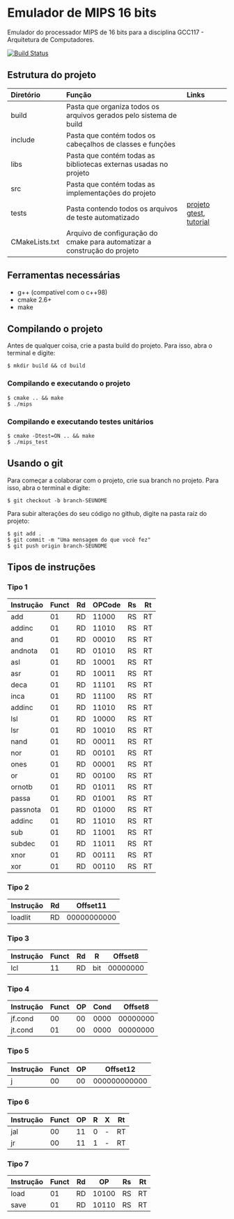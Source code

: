 # Emulador de MIPS 16 bits
Emulador do processador MIPS de 16 bits para a disciplina GCC117 - Arquitetura de Computadores.

[![Build Status](https://travis-ci.org/mathnogueira/mips.svg?branch=master)](https://travis-ci.org/mathnogueira/mips)

## Estrutura do projeto

| Diretório		| Função																| Links		|
| :-----------  |:--------------------------------------------------------------------- | :-------- |
| build			| Pasta que organiza todos os arquivos gerados pelo sistema de build    |           |
| include 		| Pasta que contém todos os cabeçalhos de classes e funções				|			|
| libs			| Pasta que contém todas as bibliotecas externas usadas no projeto		|			|
| src			| Pasta que contém todas as implementações do projeto					|			|
| tests			| Pasta contendo todos os arquivos de teste automatizado				| [projeto gtest](https://github.com/google/googletest),  [tutorial](http://www.ibm.com/developerworks/aix/library/au-googletestingframework.html) |
| CMakeLists.txt| Arquivo de configuração do cmake para automatizar a construção do projeto|        |

## Ferramentas necessárias
* g++ (compatível com o c++98)
* cmake 2.6+
* make

## Compilando o projeto

Antes de qualquer coisa, crie a pasta build do projeto. Para isso, abra o terminal
e digite:
```shell
$ mkdir build && cd build
```

### Compilando e executando o projeto
```shell
$ cmake .. && make
$ ./mips
```

### Compilando e executando testes unitários
```shell
$ cmake -Dtest=ON .. && make
$ ./mips_test
```

## Usando o git

Para começar a colaborar com o projeto, crie sua branch no projeto. Para isso, abra o terminal
e digite:

```shell
$ git checkout -b branch-SEUNOME
```

Para subir alterações do seu código no github, digite na pasta raíz do projeto:

```shell
$ git add .
$ git commit -m "Uma mensagem do que você fez"
$ git push origin branch-SEUNOME
```

## Tipos de instruções

### Tipo 1
| Instrução | Funct | Rd | OPCode | Rs | Rt |
| ----------|-------|----|--------|----|----|
| add       | 01    | RD | 11000  | RS | RT |
| addinc    | 01    | RD | 11010  | RS | RT |
| and       | 01    | RD | 00010  | RS | RT |
| andnota   | 01    | RD | 01010  | RS | RT |
| asl       | 01    | RD | 10001  | RS | RT |
| asr       | 01    | RD | 10011  | RS | RT |
| deca      | 01    | RD | 11101  | RS | RT |
| inca      | 01    | RD | 11100  | RS | RT |
| addinc    | 01    | RD | 11010  | RS | RT |
| lsl       | 01    | RD | 10000  | RS | RT |
| lsr       | 01    | RD | 10010  | RS | RT |
| nand      | 01    | RD | 00011  | RS | RT |
| nor       | 01    | RD | 00101  | RS | RT |
| ones      | 01    | RD | 00001  | RS | RT |
| or        | 01    | RD | 00100  | RS | RT |
| ornotb    | 01    | RD | 01011  | RS | RT |
| passa     | 01    | RD | 01001  | RS | RT |
| passnota  | 01    | RD | 01000  | RS | RT |
| addinc    | 01    | RD | 11010  | RS | RT |
| sub       | 01    | RD | 11001  | RS | RT |
| subdec    | 01    | RD | 11011  | RS | RT |
| xnor      | 01    | RD | 00111  | RS | RT |
| xor       | 01    | RD | 00110  | RS | RT |

### Tipo 2
| Instrução | Rd | Offset11     |
|-----------|----|--------------|
| loadlit   | RD | 00000000000  |

### Tipo 3
| Instrução | Funct | Rd | R   | Offset8  |
| ----------|-------|----|-----|----------|
| lcl       | 11    | RD | bit | 00000000 |

### Tipo 4
| Instrução | Funct | OP | Cond   | Offset8  |
|-----------|-------|----|--------|----------|
| jf.cond   | 00    | 00 | 0000   | 00000000 |
| jt.cond   | 01    | 00 | 0000   | 00000000 |

### Tipo 5
| Instrução | Funct | OP | Offset12      |
|-----------|-------|----|---------------|
| j         | 00    | 00 | 000000000000  |

### Tipo 6
| Instrução | Funct | OP | R | X | Rt |
|-----------|-------|----|---|---|----|
| jal       | 00    | 11 | 0 | - | RT |
| jr        | 00    | 11 | 1 | - | RT |

### Tipo 7
| Instrução | Funct | Rd | OP    | Rs | Rt |
|-----------|-------|----|-------|----|----|
| load      | 01    | RD | 10100 | RS | RT |
| save      | 01    | RD | 10110 | RS | RT |
